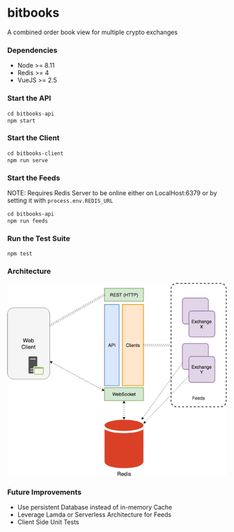 bitbooks
========

A combined order book view for multiple crypto exchanges

### Dependencies

- Node >= 8.11
- Redis >= 4
- VueJS >= 2.5

### Start the API

```
cd bitbooks-api
npm start
```

### Start the Client

```
cd bitbooks-client
npm run serve
```

### Start the Feeds

NOTE: Requires Redis Server to be online either on LocalHost:6379 or by setting it
with `process.env.REDIS_URL`

```
cd bitbooks-api
npm run feeds
```

### Run the Test Suite

```
npm test
```

### Architecture
![alt text](https://github.com/sctskw/bitbooks/blob/develop/architecture.png)

### Future Improvements

- Use persistent Database instead of in-memory Cache
- Leverage Lamda or Serverless Architecture for Feeds
- Client Side Unit Tests


